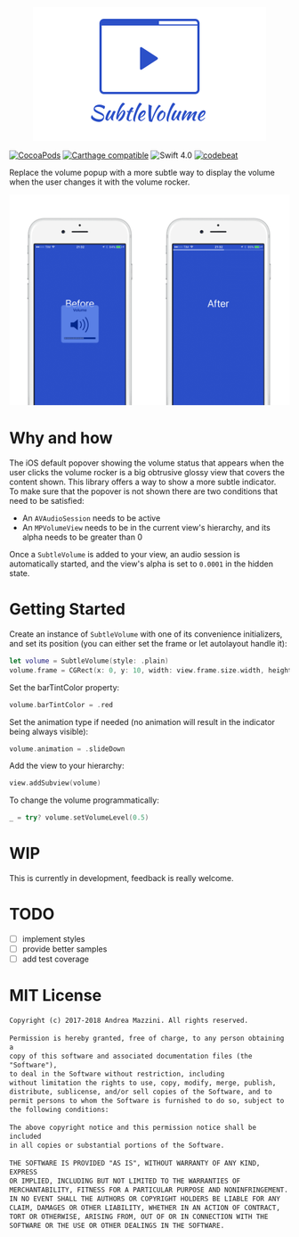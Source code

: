 <p align="center">
  <img width="420" src="assets/logo.png"/>
</p>

[![CocoaPods](https://cocoapod-badges.herokuapp.com/v/SubtleVolume/badge.svg)](http://cocoapods.org/?q=subtlevolume)
[![Carthage compatible](https://img.shields.io/badge/Carthage-compatible-4BC51D.svg?style=flat)](https://github.com/Carthage/Carthage)
![Swift 4.0](https://img.shields.io/badge/swift-3.0-orange.svg)
[![codebeat](https://codebeat.co/badges/4bc9d591-39a9-4f3f-a6cd-775c68568368)](https://codebeat.co/projects/github-com-andreamazz-subtlevolume)

Replace the volume popup with a more subtle way to display the volume when the user changes it with the volume rocker.

<p align="center">
  <img width="640" src="assets/screenshot.png"/>
</p>

# Why and how
The iOS default popover showing the volume status that appears when the user clicks the volume rocker is a big obtrusive glossy view that covers the content shown. This library offers a way to show a more subtle indicator.  
To make sure that the popover is not shown there are two conditions that need to be satisfied:  
- An `AVAudioSession` needs to be active
- An `MPVolumeView` needs to be in the current view's hierarchy, and its alpha needs to be greater than 0

Once a `SubtleVolume` is added to your view, an audio session is automatically started, and the view's alpha is set to `0.0001` in the hidden state.

# Getting Started
Create an instance of `SubtleVolume` with one of its convenience initializers, and set its position (you can either set the frame or let autolayout handle it):
```swift
let volume = SubtleVolume(style: .plain)
volume.frame = CGRect(x: 0, y: 10, width: view.frame.size.width, height: 4)
```

Set the barTintColor property:
```swift
volume.barTintColor = .red
```

Set the animation type if needed (no animation will result in the indicator being always visible):
```swift
volume.animation = .slideDown
```

Add the view to your hierarchy:
```swift
view.addSubview(volume)
```

To change the volume programmatically:
```swift
_ = try? volume.setVolumeLevel(0.5)
```

# WIP
This is currently in development, feedback is really welcome.

# TODO
- [ ] implement styles
- [ ] provide better samples
- [ ] add test coverage

# MIT License

	Copyright (c) 2017-2018 Andrea Mazzini. All rights reserved.

	Permission is hereby granted, free of charge, to any person obtaining a
	copy of this software and associated documentation files (the "Software"),
	to deal in the Software without restriction, including
	without limitation the rights to use, copy, modify, merge, publish,
	distribute, sublicense, and/or sell copies of the Software, and to
	permit persons to whom the Software is furnished to do so, subject to
	the following conditions:

	The above copyright notice and this permission notice shall be included
	in all copies or substantial portions of the Software.

	THE SOFTWARE IS PROVIDED "AS IS", WITHOUT WARRANTY OF ANY KIND, EXPRESS
	OR IMPLIED, INCLUDING BUT NOT LIMITED TO THE WARRANTIES OF
	MERCHANTABILITY, FITNESS FOR A PARTICULAR PURPOSE AND NONINFRINGEMENT.
	IN NO EVENT SHALL THE AUTHORS OR COPYRIGHT HOLDERS BE LIABLE FOR ANY
	CLAIM, DAMAGES OR OTHER LIABILITY, WHETHER IN AN ACTION OF CONTRACT,
	TORT OR OTHERWISE, ARISING FROM, OUT OF OR IN CONNECTION WITH THE
	SOFTWARE OR THE USE OR OTHER DEALINGS IN THE SOFTWARE.
